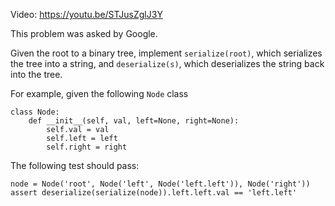 Video: https://youtu.be/STJusZglJ3Y

This problem was asked by Google.

Given the root to a binary tree, implement `serialize(root)`, which serializes
the tree into a string, and `deserialize(s)`, which deserializes the string
back into the tree.

For example, given the following `Node` class

```
class Node:
    def __init__(self, val, left=None, right=None):
        self.val = val
        self.left = left
        self.right = right
```

The following test should pass:

```
node = Node('root', Node('left', Node('left.left')), Node('right'))
assert deserialize(serialize(node)).left.left.val == 'left.left'
```
